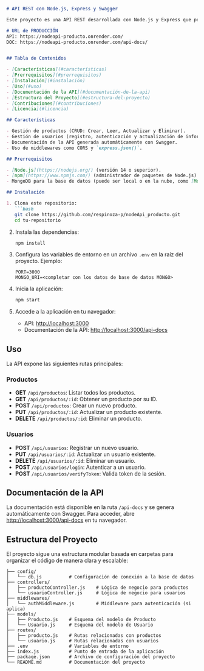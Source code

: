 ```markdown
# API REST con Node.js, Express y Swagger

Este proyecto es una API REST desarrollada con Node.js y Express que permite gestionar productos y usuarios. Incluye una documentación interactiva generada automáticamente con Swagger.

# URL de PRODUCCIÓN
API: https://nodeapi-producto.onrender.com/
DOC: https://nodeapi-producto.onrender.com/api-docs/


## Tabla de Contenidos

- [Características](#características)
- [Prerrequisitos](#prerrequisitos)
- [Instalación](#instalación)
- [Uso](#uso)
- [Documentación de la API](#documentación-de-la-api)
- [Estructura del Proyecto](#estructura-del-proyecto)
- [Contribuciones](#contribuciones)
- [Licencia](#licencia)

## Características

- Gestión de productos (CRUD: Crear, Leer, Actualizar y Eliminar).
- Gestión de usuarios (registro, autenticación y actualización de información).
- Documentación de la API generada automáticamente con Swagger.
- Uso de middlewares como CORS y `express.json()`.

## Prerrequisitos

- [Node.js](https://nodejs.org/) (versión 14 o superior).
- [npm](https://www.npmjs.com/) (administrador de paquetes de Node.js).
- MongoDB para la base de datos (puede ser local o en la nube, como [MongoDB Atlas](https://www.mongodb.com/cloud/atlas)).

## Instalación

1. Clona este repositorio:
   ```bash
   git clone https://github.com/respinoza-p/nodeApi_producto.git
   cd tu-repositorio
   ```

2. Instala las dependencias:
   ```bash
   npm install
   ```

3. Configura las variables de entorno en un archivo `.env` en la raíz del proyecto. Ejemplo:
   ```env
   PORT=3000
   MONGO_URI=<completar con los datos de base de datos MONGO>
   ```

4. Inicia la aplicación:
   ```bash
   npm start
   ```

5. Accede a la aplicación en tu navegador:
   - API: [http://localhost:3000](http://localhost:3000)
   - Documentación de la API: [http://localhost:3000/api-docs](http://localhost:3000/api-docs)

## Uso

La API expone las siguientes rutas principales:

### Productos
- **GET** `/api/productos`: Listar todos los productos.
- **GET** `/api/productos/:id`: Obtener un producto por su ID.
- **POST** `/api/productos`: Crear un nuevo producto.
- **PUT** `/api/productos/:id`: Actualizar un producto existente.
- **DELETE** `/api/productos/:id`: Eliminar un producto.

### Usuarios
- **POST** `/api/usuarios`: Registrar un nuevo usuario.
- **PUT** `/api/usuarios/:id`: Actualizar un usuario existente.
- **DELETE** `/api/usuarios/:id`: Eliminar un usuario.
- **POST** `/api/usuarios/login`: Autenticar a un usuario.
- **POST** `/api/usuarios/verifyToken`: Valida token de la sesión.

## Documentación de la API

La documentación está disponible en la ruta `/api-docs` y se genera automáticamente con Swagger. Para acceder, abre [http://localhost:3000/api-docs](http://localhost:3000/api-docs) en tu navegador.

## Estructura del Proyecto

El proyecto sigue una estructura modular basada en carpetas para organizar el código de manera clara y escalable:

```plaintext
├── config/
│   └── db.js          # Configuración de conexión a la base de datos
├── controllers/
│   ├── productoController.js    # Lógica de negocio para productos
│   └── usuarioController.js     # Lógica de negocio para usuarios
├── middlewares/
│   └── authMiddleware.js        # Middleware para autenticación (si aplica)
├── models/
│   ├── Producto.js    # Esquema del modelo de Producto
│   └── Usuario.js     # Esquema del modelo de Usuario
├── routes/
│   ├── producto.js    # Rutas relacionadas con productos
│   └── usuario.js     # Rutas relacionadas con usuarios
├── .env               # Variables de entorno
├── index.js           # Punto de entrada de la aplicación
├── package.json       # Archivo de configuración del proyecto
└── README.md          # Documentación del proyecto
```
